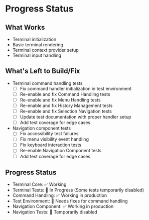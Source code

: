 # Progress Status

## What Works
- Terminal initialization
- Basic terminal rendering
- Terminal context provider setup
- Terminal input handling

## What's Left to Build/Fix
- Terminal command handling tests
  - [ ] Fix command handler initialization in test environment
  - [ ] Re-enable and fix Command Handling tests
  - [ ] Re-enable and fix Menu Handling tests
  - [ ] Re-enable and fix History Management tests
  - [ ] Re-enable and fix Selection Navigation tests
  - [ ] Update test documentation with proper handler setup
  - [ ] Add test coverage for edge cases

- Navigation component tests
  - [ ] Fix accessibility test failures
  - [ ] Fix menu visibility event handling
  - [ ] Fix keyboard interaction tests
  - [ ] Re-enable Navigation Component tests
  - [ ] Add test coverage for edge cases

## Progress Status
- Terminal Core: ✅ Working
- Terminal Tests: 🚧 In Progress (Some tests temporarily disabled)
- Command Handling: ✅ Working in production
- Test Environment: 🚧 Needs fixes for command handling
- Navigation Component: ✅ Working in production
- Navigation Tests: 🚧 Temporarily disabled
